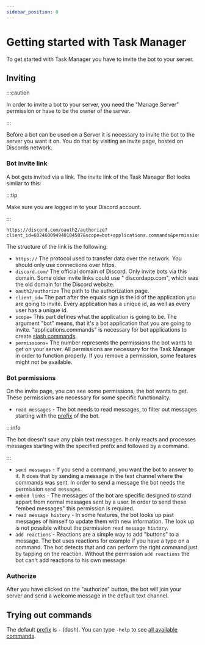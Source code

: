 ```yaml
---
sidebar_position: 0
---
```


# Getting started with Task Manager

To get started with Task Manager you have to invite the bot to your server.

## Inviting

:::caution

In order to invite a bot to your server, you need the "Manage Server" permission or have to be the owner of the server.

:::

Before a bot can be used on a Server it is necessary to invite the bot to the server you want it on. You do that by
visiting an invite page, hosted on Discords network.

### Bot invite link

A bot gets invited via a link. The invite link of the Task Manager Bot looks similar to this:

:::tip

Make sure you are logged in to your Discord account.

:::

```
https://discord.com/oauth2/authorize?client_id=602460094940184587&scope=bot+applications.commands&permissions=85056
```

The structure of the link is the following:

- `https://` The protocol used to transfer data over the network. You should only use connections over https.
- `discord.com/` The official domain of Discord. Only invite bots via this domain. Some older invite links could use "
  discordapp.com", which was the old domain for the Discord website.
- `oauth2/authorize` The path to the authorization page.
- `client_id=` The part after the equals sign is the id of the application you are going to invite. Every application
  has a unique id, as well as every user has a unique id.
- `scope=` This part defines what the application is going to be. The argument "bot" means, that it's a bot application
  that you are going to invite. "applications.commands" is necessary for bot applications to
  create [slash commands](slash-commands.md).
- `permissions=` The number represents the permissions the bot wants to get on your server. All permissions are
  necessary for the Task Manager in order to function properly. If you remove a permission, some features might not be
  available.

### Bot permissions

On the invite page, you can see some permissions, the bot wants to get. These permissions are necessary for some
specific functionality.

- `read messages` - The bot needs to read messages, to filter out messages starting with the [prefix](prefix.md)
  of the bot.

:::info

The bot doesn't save any plain text messages. It only reacts and processes messages starting with the specified prefix
and followed by a command.

:::

- `send messages` - If you send a command, you want the bot to answer to it. It does that by sending a message in the
  text channel where the commands was sent. In order to send a message the bot needs the permission `send messages`.
- `embed links` - The messages of the bot are specific designed to stand appart from normal messages sent by a user. In
  order to send these "embed messages" this permission is required.
- `read message history` - In some features, the bot looks up past messages of himself to update them with new
  information. The look up is not possible without the permission `read message history`.
- `add reactions` - Reactions are a simple way to add "buttons" to a message. The bot uses reactions for example if you
  have a typo on a command. The bot detects that and can perform the right command just by tapping on the reaction.
  Without the permission `add reactions` the bot can't add reactions to his own message.

### Authorize

After you have clicked on the "authorize" button, the bot will join your server and send a welcome message in the
default text channel.

## Trying out commands

The default [prefix](prefix.md) is `-` (dash). You can type `-help` to see [all available commands](all-commands.md).